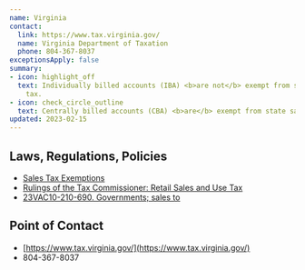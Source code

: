 ```yaml
---
name: Virginia
contact:
  link: https://www.tax.virginia.gov/
  name: Virginia Department of Taxation
  phone: 804-367-8037
exceptionsApply: false
summary:
- icon: highlight_off
  text: Individually billed accounts (IBA) <b>are not</b> exempt from state sales
    tax.
- icon: check_circle_outline
  text: Centrally billed accounts (CBA) <b>are</b> exempt from state sales tax.
updated: 2023-02-15
---
```


## Laws, Regulations, Policies

* [Sales Tax Exemptions](https://www.tax.virginia.gov/sales-tax-exemptions)
* [Rulings of the Tax Commissioner: Retail Sales and Use Tax](https://www.tax.virginia.gov/laws-rules-decisions/rulings-tax-commissioner/02-105)
* [23VAC10-210-690. Governments; sales to](https://law.lis.virginia.gov/admincode/title23/agency10/chapter210/section690/#:~:text=Purchases%20of%20meals%2C%20lodging%2C%20and,purchase%20order%20(e.g.%2C%20by%20direct))

## Point of Contact
- [https://www.tax.virginia.gov/](https://www.tax.virginia.gov/)
- 804-367-8037